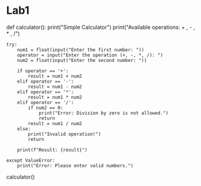 # Lab1
def calculator():
    print("Simple Calculator")
    print("Available operations: + , - , * , /")
    
    try:
        num1 = float(input("Enter the first number: "))
        operator = input("Enter the operation (+, -, *, /): ")
        num2 = float(input("Enter the second number: "))

        if operator == '+':
            result = num1 + num2
        elif operator == '-':
            result = num1 - num2
        elif operator == '*':
            result = num1 * num2
        elif operator == '/':
            if num2 == 0:
                print("Error: Division by zero is not allowed.")
                return
            result = num1 / num2
        else:
            print("Invalid operation!")
            return
        
        print(f"Result: {result}")

    except ValueError:
        print("Error: Please enter valid numbers.")

calculator()
